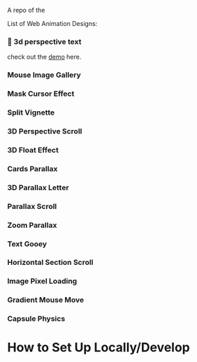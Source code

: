 A repo of the 

List of Web Animation Designs:
### 👾 3d perspective text
check out the <a href="https://github.com/PranavBawgikar/java-coding-challenges/blob/main/BobEncryption.java">demo</a> here.
### Mouse Image Gallery
### Mask Cursor Effect
### Split Vignette
### 3D Perspective Scroll
### 3D Float Effect
### Cards Parallax
### 3D Parallax Letter
### Parallax Scroll
### Zoom Parallax
### Text Gooey
### Horizontal Section Scroll
### Image Pixel Loading
### Gradient Mouse Move
### Capsule Physics

# How to Set Up Locally/Develop
